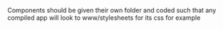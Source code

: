 Components should be given their own folder and coded such that
any compiled app will look to www/stylesheets for its css for example